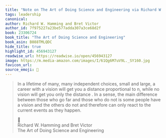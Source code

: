 ```yaml
---
title: "Note on The Art of Doing Science and Engineering via Richard W. Hamming and Bret Victor"
tags: leadership
canonical: 
author: Richard W. Hamming and Bret Victor
author_id: 7f975227a23be577adda307a3ce68d2f
book: 23306724
book_title: "The Art of Doing Science and Engineering"
book_asin: B088TMLQDC
hide_title: true
highlight_id: 456943127
readwise_url: https://readwise.io/open/456943127
image: https://m.media-amazon.com/images/I/61Qg6M7uV9L._SY160.jpg
favicon_url: 
source_emoji: 📕
---
```


> In a lifetime of many, many independent choices, small and large, a career with a vision will get you a distance proportional to n, while no vision will get you only the distance . In a sense, the main difference between those who go far and those who do not is some people have a vision and the others do not and therefore can only react to the current events as they happen.
> <div class="quoteback-footer"><div class="quoteback-avatar"><span class="mini-emoji"> 📕</span></div><div class="quoteback-metadata"><div class="metadata-inner"><span style="display:none">FROM:</span><div aria-label="Richard W. Hamming and Bret Victor" class="quoteback-author"> Richard W. Hamming and Bret Victor</div><div aria-label="The Art of Doing Science and Engineering" class="quoteback-title"> The Art of Doing Science and Engineering</div></div></div></div>